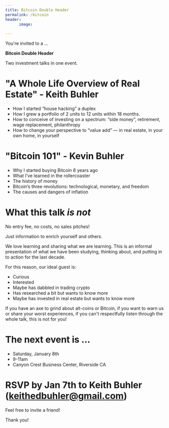 ```yaml
---
title: Bitcoin Double Header
permalink: /bitcoin
header:
      image: 
      
--- 
```




You're invited to a ...

**Bitcoin Double Header**

Two investment talks in one event. 

# "A Whole Life Overview of Real Estate" - Keith Buhler
- How I started “house hacking” a duplex
- How I grew a portfolio of 2 units to 12 units within 18 months.
- How to conceive of investing on a spectrum: “side money”, retirement, wage replacement, philanthropy
- How to change your perspective to “value add” — in real estate, in your own home, in yourself

# "Bitcoin 101" - Kevin Buhler

- Why I started buying Bitcoin 8 years ago
- What I’ve learned in the rollercoaster
- The history of money
- Bitcoin’s three revolutions: technological, monetary, and freedom
- The causes and dangers of inflation

# What this talk *is not*

No entry fee, no costs, no sales pitches! 

Just information to enrich yourself and others. 

We love learning and sharing what we are learning. This is an informal presentation of what we have been studying, thinking about, and putting in to action for the last decade. 

For this reason, our ideal guest is: 
- Curious
- Interested
- Maybe has dabbled in trading crypto
- Has researched a bit but wants to know more
- Maybe has invested in real estate but wants to know more

If you have an axe to grind about alt-coins or Bitcoin, if you want to warn us or share your worst experiences, if you can't respectfully listen through the whole talk, this is not for you! 

# The next event is ...
* Saturday, January 8th
* 9-11am
* Canyon Crest Business Center, Riverside CA

# RSVP by Jan 7th to Keith Buhler (keithedbuhler@gmail.com)
Feel free to invite a friend!

Thank you! 
